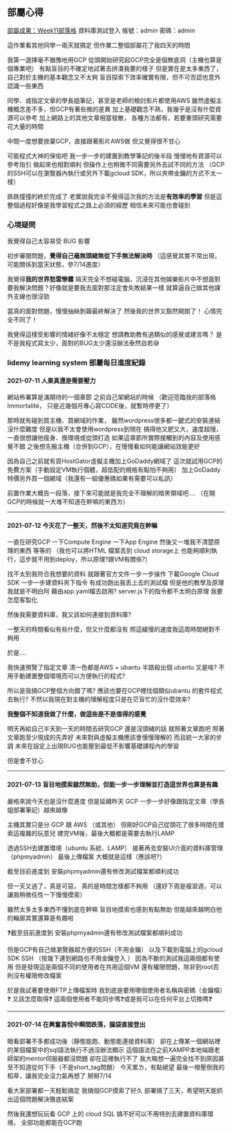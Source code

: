## 部屬心得

[部屬成果：Week11部落格](http://b612isreal.tw/blog/index.php)
資料庫測試登入 帳號：admin 密碼：admin

這作業看其他同學一兩天就搞定
但作業二整個部屬花了我四天的時間

我第一選擇毫不猶豫地用GCP
從頭開始研究起GCP完全是個無底洞（主機也算是個專業吧）
有點盲目的不確定地試著去拼湊我要的樣子
但是實在是太多東西了，自己對於主機的基本觀念又不太夠
盲目探索下效率確實有限，但不可否認也意外認識一些東西

同學、或指定文章的學長姐筆記，甚至是老師的檢討影片都使用AWS
雖然虛擬主機概念差不多，但GCP有著些微的差異
加上基礎觀念不熟，我幾乎是沒有什麼資源可以參考
加上網路上的其他文章相當發散，
各種方法都有，若要重頭研究需要花大量的時間

中間一度想要放棄GCP，直接跟著影片AWS做
但又覺得很不甘心

可能程式大神的保佑吧
我一步一步的建置到教學筆記的後半段
慢慢地有資源可以參考指引
做起來也相對順利
但操作上也稍微不同需要另外去試不同的方法
（GCP的SSH可以在瀏覽器內執行或另外下載gcloud SDK，所以夾帶金鑰的方式不太一樣）

跌跌撞撞的終於完成了
老實說我完全不覺得這次我的方法是**有效率的學習**
但是這整個過程好像是我學習程式之路上必須的經歷
相信未來可能也會碰到

### 心境疑問

我覺得自己太容易受 BUG 影響

初步審閱問題，**覺得自己毫無頭緒無從下手無法解決時**
（這感覺其實不常出現，可能關係到當天狀態，參7/14進度）

我覺得**我的世界愁雲慘霧**
隔天完全不想碰電腦，沉浸在其他娛樂影片中不想面對
要我解決問題？好像就是要我去面對那注定會失敗結果一樣 
就算逼自己做其他課外支線也很沒勁

當真的面對問題，慢慢抽絲剝繭最終解決了
然後我的世界又豁然開朗了！
心情完全不同了！

我覺得這樣受影響的情緒好像不太穩定
想請教助教有過類似的感覺或建言嗎？
是不是我程式寫太少，面對的BUG太少還沒辦法泰然自若😅


### lidemy learning system 部屬每日進度紀錄

#### 2021-07-11 人果真還是需要壓力
網站佈署算是滿期待的一個章節
之前自己架網站的時候
（歡迎蒞臨我的部落格Immortalité，
只是近幾個月專心寫CODE後，就暫時停更了）

那時就有碰到買主機、買網域的作業，
雖然wordpress很多都一鍵式的安裝連結沒什麼難度
但是以我不太會使用wordpress到現在
搞得他又肥又大，速度超慢，
一直很想讓他瘦身、換環境或從頭打造
如果這章節所實際接觸到的內容及使用感覺不錯
之後想先搬主機（合併到GCP），在慢慢看如何能讓網站效能更好

因為自己之前就有買HostGator虛擬主機加上GoDaddy網域了
這次就試用GCP的免費方案（手動設定VM執行個體，超低配的規格有點怕不夠用）
加上GoDaddy特價另外買一個網域（我還有一組優惠碼如果有需要可以私訊）

前置作業大概告一段落，接下來可能就是我完全不理解的暗黑領域吧....
（在開GCP的時候就一大堆不知道在幹嘛的東西ㄌ）

---

#### 2021-07-12 今天花了一整天，然後不太知道究竟在幹嘛

一直在研究GCP
一下Compute Engine 一下App Engine
然後又一堆我不清楚原理的東西 等等的
（我也可以將HTML 檔案丟到 cloud storage上 也能夠順利執行，這步就不用到deploy，所以原理?跟VM有關係?）

找不太到我符合我想要的資料
就跟著官方文件一步一步操作
下載Google Cloud SDK
一步一步建資料夾下指令
有成功跑出我丟上去的測試檔
但是他的教學及原理我就是不明白阿
藉由app.yaml檔去啟用?
server.js下的指令都不太明白原理 我要怎麼客製化

然後我需要資料庫，我又該如何連接到資料庫?

一整天的時間看似有些什麼，但又什麼都沒有
照這緩慢的速度我這周時間絕對不夠用

於是....

我快速預覽了指定文章
清一色都是AWS + ubantu
半路殺出個 ubantu 又是啥?
不用手動建置整個環境而可以方便執行的程式?

所以是我搞GCP整個方向錯了嗎?
應該也要在GCP裡找個類似ubantu 的套件程式去執行?
不然以我現在對主機的理解程度只是在茫盲忙的沒什麼效率?

**我整個不知道我做了什麼，做這些是不是值得的感覺**

明天再給自己半天到一天的時間去研究GCP
還是沒頭緒的話 就照著文章跑吧
照著文章跑至少現成的先弄好 未來對與虛擬主機應該會慢慢理解的
而且統一大家的步調 未來在設定上出現BUG也能壓到最低不影響基礎課程內的學習

但是會不甘心

---

#### 2021-07-13 盲目地摸索雖然無助，但能一步一步理解並打造這世界也算是有趣

嚴格來說今天也是沒什麼進度
但是延續昨天 GCP 一步一步好像跟指定文章（學長姐部署筆記）越來越像

主機其實只是分 GCP 跟 AWS （或其他）
但剛好GCP自己從頭花了很多時間在摸索這複雜的玩意兒
建完VM後，最後大概都是需要去執行LAMP

透過SSH去建置環境（ubuntu 系統、LAMP）
接著再去安裝UI介面的資料庫管理（phpmyadmin）
最後上傳檔案
大概就是這樣（應該吧?）

截至目前進度到
安裝phpmyadmin還有修改測試檔案都順利成功

但一天又過了，真是可惡，
真的是時間怎樣都不夠用
（還好下周是複習週，可以讓我稍微任性一下慢慢摸索）

雖然太多太多東西不懂到底在幹嘛
盲目地摸索也感到有點無助
但能越來越明白他的輪廓其實還算是有趣啦

❓截至目前進度到
安裝phpmyadmin還有修改測試檔案都順利成功

但是GCP有自己做瀏覽器超方便的SSH（不用金鑰）
以及下載到電腦上的gcloud SDK SSH （按幾下連到網路也不用金鑰登入 ）
因為不斷的測試我這兩個都有使用
但是發現這是兩個不同的使用者在共用這個VM
還有權限問題，除非到root否則沒有權限修改檔案

於是我試著要使用FTP上傳檔案時
我到底是要用哪個使用者名稱與密碼（金鑰檔）❓
又該怎麼取得❓
這兩個使用者不能同步嗎❓或是我可以在任何平台上切換嗎❓

---

#### 2021-07-14 在興奮喜悅中瞬間跌落，腦袋直接登出

眼看部署不多都成功後（靜態能跑、動態能連接資料庫）
卻在上傳某一個網站裡的某個檔案中的sql語法執行不過沒辦法顯示
這個語法在之前XAMPP本地端跟老師架的mentor伺服器都沒問題
卻在這裡執行不了
我大略想一遍完全找不到原因甚至不知道從何下手（不是short_tag問題）
今天累ㄌ，有點絕望
最後一根壓倒我的稻草，讓我完全沒力氣再想了
掰掰7/14

看大家部署都一天輕鬆搞定
我搞個GCP摸索了好久
部署搞了三天，希望明天能抓出這個問題解決徹底結案

然後我還想玩玩看 GCP 上的 cloud SQL
搞不好可以不用特別去建置資料庫環境，
全部功能都能在GCP跑


